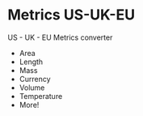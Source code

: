 Metrics US-UK-EU
=====================

US - UK - EU Metrics converter

+ Area
+ Length
+ Mass
+ Currency
+ Volume
+ Temperature
+ More!